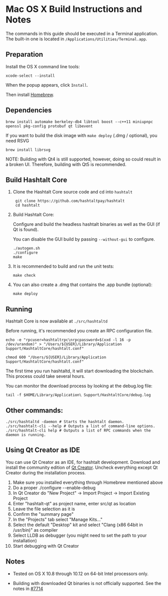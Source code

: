Mac OS X Build Instructions and Notes
====================================
The commands in this guide should be executed in a Terminal application.
The built-in one is located in `/Applications/Utilities/Terminal.app`.

Preparation
-----------
Install the OS X command line tools:

`xcode-select --install`

When the popup appears, click `Install`.

Then install [Homebrew](https://brew.sh).

Dependencies
----------------------

    brew install automake berkeley-db4 libtool boost --c++11 miniupnpc openssl pkg-config protobuf qt libevent

If you want to build the disk image with `make deploy` (.dmg / optional), you need RSVG

    brew install librsvg

NOTE: Building with Qt4 is still supported, however, doing so could result in a broken UI. Therefore, building with Qt5 is recommended.

Build Hashtalt Core
------------------------

1. Clone the Hashtalt Core source code and cd into `hashtalt`

        git clone https://github.com/hashtaltpay/hashtalt
        cd hashtalt

2.  Build Hashtalt Core:

    Configure and build the headless hashtalt binaries as well as the GUI (if Qt is found).

    You can disable the GUI build by passing `--without-gui` to configure.

        ./autogen.sh
        ./configure
        make

3.  It is recommended to build and run the unit tests:

        make check

4.  You can also create a .dmg that contains the .app bundle (optional):

        make deploy

Running
-------

Hashtalt Core is now available at `./src/hashtaltd`

Before running, it's recommended you create an RPC configuration file.

    echo -e "rpcuser=hashtaltrpc\nrpcpassword=$(xxd -l 16 -p /dev/urandom)" > "/Users/${USER}/Library/Application Support/HashtaltCore/hashtalt.conf"

    chmod 600 "/Users/${USER}/Library/Application Support/HashtaltCore/hashtalt.conf"

The first time you run hashtaltd, it will start downloading the blockchain. This process could take several hours.

You can monitor the download process by looking at the debug.log file:

    tail -f $HOME/Library/Application\ Support/HashtaltCore/debug.log

Other commands:
-------

    ./src/hashtaltd -daemon # Starts the hashtalt daemon.
    ./src/hashtalt-cli --help # Outputs a list of command-line options.
    ./src/hashtalt-cli help # Outputs a list of RPC commands when the daemon is running.

Using Qt Creator as IDE
------------------------
You can use Qt Creator as an IDE, for hashtalt development.
Download and install the community edition of [Qt Creator](https://www.qt.io/download/).
Uncheck everything except Qt Creator during the installation process.

1. Make sure you installed everything through Homebrew mentioned above
2. Do a proper ./configure --enable-debug
3. In Qt Creator do "New Project" -> Import Project -> Import Existing Project
4. Enter "hashtalt-qt" as project name, enter src/qt as location
5. Leave the file selection as it is
6. Confirm the "summary page"
7. In the "Projects" tab select "Manage Kits..."
8. Select the default "Desktop" kit and select "Clang (x86 64bit in /usr/bin)" as compiler
9. Select LLDB as debugger (you might need to set the path to your installation)
10. Start debugging with Qt Creator

Notes
-----

* Tested on OS X 10.8 through 10.12 on 64-bit Intel processors only.

* Building with downloaded Qt binaries is not officially supported. See the notes in [#7714](https://github.com/bitcoin/bitcoin/issues/7714)
